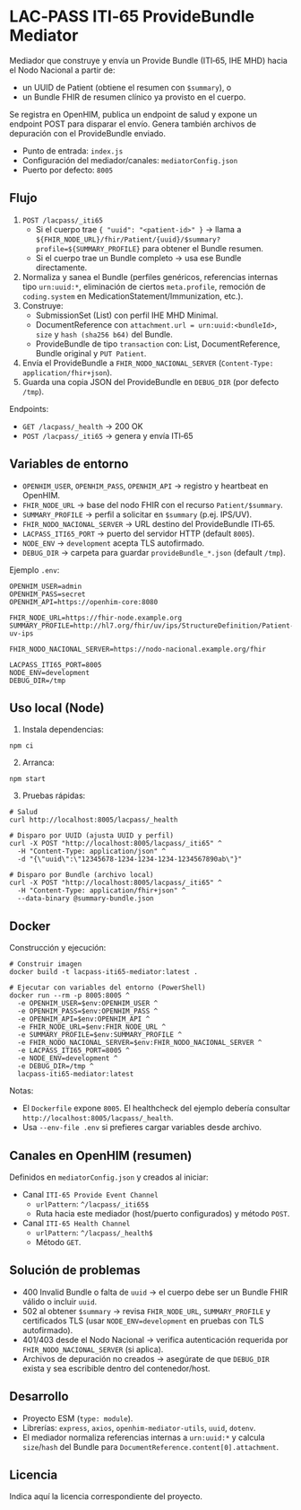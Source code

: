 # LAC‑PASS ITI‑65 ProvideBundle Mediator

Mediador que construye y envía un Provide Bundle (ITI‑65, IHE MHD) hacia el Nodo Nacional a partir de:
- un UUID de Patient (obtiene el resumen con `$summary`), o
- un Bundle FHIR de resumen clínico ya provisto en el cuerpo.

Se registra en OpenHIM, publica un endpoint de salud y expone un endpoint POST para disparar el envío. Genera también archivos de depuración con el ProvideBundle enviado.

- Punto de entrada: `index.js`
- Configuración del mediador/canales: `mediatorConfig.json`
- Puerto por defecto: `8005`

## Flujo

1) `POST /lacpass/_iti65`
   - Si el cuerpo trae `{ "uuid": "<patient-id>" }` → llama a `${FHIR_NODE_URL}/fhir/Patient/{uuid}/$summary?profile=${SUMMARY_PROFILE}` para obtener el Bundle resumen.
   - Si el cuerpo trae un Bundle completo → usa ese Bundle directamente.
2) Normaliza y sanea el Bundle (perfiles genéricos, referencias internas tipo `urn:uuid:*`, eliminación de ciertos `meta.profile`, remoción de `coding.system` en MedicationStatement/Immunization, etc.).
3) Construye:
   - SubmissionSet (List) con perfil IHE MHD Minimal.
   - DocumentReference con `attachment.url = urn:uuid:<bundleId>`, `size` y `hash (sha256 b64)` del Bundle.
   - ProvideBundle de tipo `transaction` con: List, DocumentReference, Bundle original y `PUT Patient`.
4) Envía el ProvideBundle a `FHIR_NODO_NACIONAL_SERVER` (`Content-Type: application/fhir+json`).
5) Guarda una copia JSON del ProvideBundle en `DEBUG_DIR` (por defecto `/tmp`).

Endpoints:
- `GET /lacpass/_health` → 200 OK
- `POST /lacpass/_iti65` → genera y envía ITI‑65

## Variables de entorno

- `OPENHIM_USER`, `OPENHIM_PASS`, `OPENHIM_API` → registro y heartbeat en OpenHIM.
- `FHIR_NODE_URL` → base del nodo FHIR con el recurso `Patient/$summary`.
- `SUMMARY_PROFILE` → perfil a solicitar en `$summary` (p.ej. IPS/UV).
- `FHIR_NODO_NACIONAL_SERVER` → URL destino del ProvideBundle ITI‑65.
- `LACPASS_ITI65_PORT` → puerto del servidor HTTP (default `8005`).
- `NODE_ENV` → `development` acepta TLS autofirmado.
- `DEBUG_DIR` → carpeta para guardar `provideBundle_*.json` (default `/tmp`).

Ejemplo `.env`:

```
OPENHIM_USER=admin
OPENHIM_PASS=secret
OPENHIM_API=https://openhim-core:8080

FHIR_NODE_URL=https://fhir-node.example.org
SUMMARY_PROFILE=http://hl7.org/fhir/uv/ips/StructureDefinition/Patient-uv-ips

FHIR_NODO_NACIONAL_SERVER=https://nodo-nacional.example.org/fhir

LACPASS_ITI65_PORT=8005
NODE_ENV=development
DEBUG_DIR=/tmp
```

## Uso local (Node)

1) Instala dependencias:
```
npm ci
```
2) Arranca:
```
npm start
```
3) Pruebas rápidas:
```
# Salud
curl http://localhost:8005/lacpass/_health

# Disparo por UUID (ajusta UUID y perfil)
curl -X POST "http://localhost:8005/lacpass/_iti65" ^
  -H "Content-Type: application/json" ^
  -d "{\"uuid\":\"12345678-1234-1234-1234-1234567890ab\"}"

# Disparo por Bundle (archivo local)
curl -X POST "http://localhost:8005/lacpass/_iti65" ^
  -H "Content-Type: application/fhir+json" ^
  --data-binary @summary-bundle.json
```

## Docker

Construcción y ejecución:
```
# Construir imagen
docker build -t lacpass-iti65-mediator:latest .

# Ejecutar con variables del entorno (PowerShell)
docker run --rm -p 8005:8005 ^
  -e OPENHIM_USER=$env:OPENHIM_USER ^
  -e OPENHIM_PASS=$env:OPENHIM_PASS ^
  -e OPENHIM_API=$env:OPENHIM_API ^
  -e FHIR_NODE_URL=$env:FHIR_NODE_URL ^
  -e SUMMARY_PROFILE=$env:SUMMARY_PROFILE ^
  -e FHIR_NODO_NACIONAL_SERVER=$env:FHIR_NODO_NACIONAL_SERVER ^
  -e LACPASS_ITI65_PORT=8005 ^
  -e NODE_ENV=development ^
  -e DEBUG_DIR=/tmp ^
  lacpass-iti65-mediator:latest
```

Notas:
- El `Dockerfile` expone `8005`. El healthcheck del ejemplo debería consultar `http://localhost:8005/lacpass/_health`.
- Usa `--env-file .env` si prefieres cargar variables desde archivo.

## Canales en OpenHIM (resumen)

Definidos en `mediatorConfig.json` y creados al iniciar:
- Canal `ITI‑65 Provide Event Channel`
  - `urlPattern`: `^/lacpass/_iti65$`
  - Ruta hacia este mediador (host/puerto configurados) y método `POST`.
- Canal `ITI‑65 Health Channel`
  - `urlPattern`: `^/lacpass/_health$`
  - Método `GET`.

## Solución de problemas

- 400 Invalid Bundle o falta de `uuid` → el cuerpo debe ser un Bundle FHIR válido o incluir `uuid`.
- 502 al obtener `$summary` → revisa `FHIR_NODE_URL`, `SUMMARY_PROFILE` y certificados TLS (usar `NODE_ENV=development` en pruebas con TLS autofirmado).
- 401/403 desde el Nodo Nacional → verifica autenticación requerida por `FHIR_NODO_NACIONAL_SERVER` (si aplica).
- Archivos de depuración no creados → asegúrate de que `DEBUG_DIR` exista y sea escribible dentro del contenedor/host.

## Desarrollo

- Proyecto ESM (`type: module`).
- Librerías: `express`, `axios`, `openhim-mediator-utils`, `uuid`, `dotenv`.
- El mediador normaliza referencias internas a `urn:uuid:*` y calcula `size`/`hash` del Bundle para `DocumentReference.content[0].attachment`.

## Licencia

Indica aquí la licencia correspondiente del proyecto.
